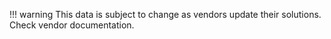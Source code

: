 !!! warning
    This data is subject to change as vendors update their solutions. Check vendor documentation.
